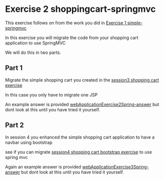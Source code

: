 # Exercise 2 shoppingcart-springmvc

This exercise follows on from the work you did in  [Exercise 1 simple-springmvc](../../session5/simple-springmvc) 

In this exercise you will migrate the code from your shopping cart application to use SpringMVC

We will do this in two parts.

## Part 1
Migrate the simple shopping cart you created in the [session3 shopping cart exercise](../../session3/shoppingcart) 

In this case you only have to migrate one JSP

An example answer is provided [webApplicationExercise2Spring-answer](../shoppingcart-springmvc/webApplicationExercise2Spring-answer/ )
 but dont look at this until you have tried it yourself.


## Part 2
In session 4 you enhanced the simple shopping cart application to have a navbar using bootstrap 

see if you can migrate [session4 shopping cart bootstrap exercise](../../session4/shoppingcart-bootstrap) to use spring mvc

Again an example answer is provided [webApplicationExercise3Spring-answer](../shoppingcart-springmvc/webApplicationExercise3Spring-answer/ )
 but dont look at this until you have tried it yourself.
 
 
